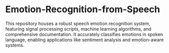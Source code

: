 # Emotion-Recognition-from-Speech
This repository houses a robust speech emotion recognition system, featuring signal processing scripts, machine learning algorithms, and comprehensive documentation. It accurately classifies emotions in spoken language, enabling applications like sentiment analysis and emotion-aware systems.
